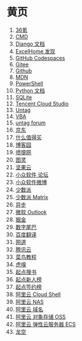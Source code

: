 # 黄页

<div id = "首"></div>
<script src = "../js/首.js"></script>

<ol>
<li><a href = "https://m.36kr.com/">36氪</a></li>
<li><a href = "https://learn.microsoft.com/zh-cn/windows-server/administration/windows-commands/windows-commands">CMD</a></li>
<li><a href = "https://docs.djangoproject.com/zh-hans/">Django 文档</a></li>
<li><a href = "https://club.excelhome.net/forum.php?mod=guide&view=newthread&mobile=2">ExcelHome 发现</a></li>
<li><a href = "https://github.com/codespaces">GitHub Codespaces</a></li>
<li><a href = "https://gitee.com/">Gitee</a></li>
<li><a href = "https://github.com/">Github</a></li>
<li><a href = "https://developer.mozilla.org/zh-CN/">MDN</a></li>
<li><a href = "https://learn.microsoft.com/zh-cn/powershell/scripting/overview">PowerShell</a></li>
<li><a href = "https://docs.python.org/zh-cn/3/">Python 文档</a></li>
<li><a href = "https://www.sqlite.org/">SQLite</a></li>
<li><a href = "https://ide.cloud.tencent.com/">Tencent Cloud Studio</a></li>
<li><a href = "https://utgd.net/">Untag</a></li>
<li><a href = "https://learn.microsoft.com/zh-cn/office/vba/api/overview/">VBA</a></li>
<li><a href = "https://forum.unt.ag/latest">untag forum</a></li>
<li><a href = "https://m.jd.com/">京东</a></li>
<li><a href = "https://m.smzdm.com/">什么值得买</a></li>
<li><a href = "https://www.cnblogs.com/">博客园</a></li>
<li><a href = "https://www.dapenti.com/">喷嚏网</a></li>
<li><a href = "https://m.ituring.com.cn/">图灵</a></li>
<li><a href = "https://www.jianguoyun.com/">坚果云</a></li>
<li><a href = "https://meta.appinn.net/">小众软件 论坛</a></li>
<li><a href = "https://m.weibo.cn/u/1684197391">小众软件微博</a></li>
<li><a href = "https://sspai.com/">少数派</a></li>
<li><a href = "https://sspai.com/matrix">少数派 Matrix</a></li>
<li><a href = "https://www.epubit.com/">异步</a></li>
<li><a href = "https://outlook.live.com/">微软 Outlook</a></li>
<li><a href = "https://juejin.cn/">掘金</a></li>
<li><a href = "https://m.dgtle.com/">数字尾巴</a></li>
<li><a href = "https://fanyi.baidu.com/">百度翻译</a></li>
<li><a href = "https://wangdoc.com/">网道</a></li>
<li><a href = "https://cloud.tencent.com/">腾讯云</a></li>
<li><a href = "https://www.runoob.com/">菜鸟教程</a></li>
<li><a href = "https://m.huxiu.com/">虎嗅</a></li>
<li><a href = "https://m.qidian.com/soushu/">起点搜书</a></li>
<li><a href = "https://m.qidian.com/rank/newauthor/">起点新人榜</a></li>
<li><a href = "https://m.qidian.com/rank/sign/">起点签约榜</a></li>
<li><a href = "https://shell.aliyun.com/">阿里云 Cloud Shell</a></li>
<li><a href = "https://www.aliyun.com/product/nas">阿里云 NAS</a></li>
<li><a href = "https://dc.console.aliyun.com/">阿里云 域名</a></li>
<li><a href = "https://www.aliyun.com/product/oss">阿里云 对象存储 OSS</a></li>
<li><a href = "https://ecs.console.aliyun.com/">阿里云 弹性云服务器 ECS</a></li>
<li><a href = "https://www.lkong.com/">龙空</a></li></ol>